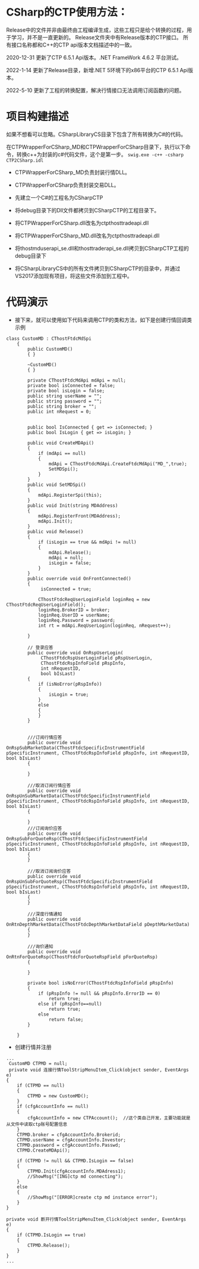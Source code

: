 # CSharp的CTP使用方法：

Release中的文件并非由最终由工程编译生成，这些工程只是给个转换的过程，用于学习，并不是一直更新的。
Release文件夹中有Release版本的CTP接口。
所有接口名称都和C++的CTP api版本文档描述中的一致。

2020-12-31 更新了CTP 6.5.1 Api版本。.NET FrameWork 4.6.2 平台测试。

2022-1-14  更新了Release目录，新增.NET 5环境下的x86平台的CTP 6.5.1 Api版本。

2022-5-10  更新了工程的转换配置，解决行情接口无法调用订阅函数的问题。

# 项目构建描述

如果不想看可以忽略。CSharpLibraryCS目录下包含了所有转换为C#的代码。

在CTPWrapperForCSharp_MD和CTPWrapperForCSharp目录下，执行以下命令，转换c++为封装的c#代码文件，这个是第一步。
```swig.exe -c++ -csharp CTP2CSharp.idl```

* CTPWrapperForCSharp_MD负责封装行情DLL。

* CTPWrapperForCSharp负责封装交易DLL。

* 先建立一个C#的工程名为CSharpCTP

* 将debug目录下的Dll文件都拷贝到CSharpCTP的工程目录下。

* 将CTPWrapperForCSharp.dll改名为ctpthosttradeapi.dll 

* 将CTPWrapperForCSharp_MD.dll改名为ctpthosttradeapi.dll

* 将thostmduserapi_se.dll和thosttraderapi_se.dll拷贝到CSharpCTP工程的debug目录下

* 将CSharpLibraryCS中的所有文件拷贝到CSharpCTP的目录中，并通过VS2017添加现有项目，将这些文件添加到工程中。

# 代码演示

* 接下来，就可以使用如下代码来调用CTP的类和方法，如下是创建行情回调类示例

```
class CustomMD : CThostFtdcMdSpi
    {
        public CustomMD()
        { }

        ~CustomMD()
        { }

        private CThostFtdcMdApi mdApi = null;
        private bool isConnected = false;
        private bool isLogin = false;
        public string userName = "";
        public string password = "";
        public string broker = "";
        public int nRequest = 0;


        public bool IsConnected { get => isConnected; }
        public bool IsLogin { get => isLogin; }

        public void CreateMDApi()
        {
            if (mdApi == null)
            {
                mdApi = CThostFtdcMdApi.CreateFtdcMdApi("MD_",true); 
                SetMDSpi();
            }
        }
        public void SetMDSpi()
        {
            mdApi.RegisterSpi(this);
        }
        public void Init(string MDAddress)
        {
            mdApi.RegisterFront(MDAddress);             
            mdApi.Init();                                
        }
        public void Release()
        {
            if (isLogin == true && mdApi != null)
            {
                mdApi.Release();
                mdApi = null;
                isLogin = false;
            }
        }
        public override void OnFrontConnected()
        {
             isConnected = true;

            CThostFtdcReqUserLoginField loginReq = new CThostFtdcReqUserLoginField();
            loginReq.BrokerID = broker;
            loginReq.UserID = userName;
            loginReq.Password = password;
            int rt = mdApi.ReqUserLogin(loginReq, nRequest++);

        }

        // 登录应答
        public override void OnRspUserLogin(
             CThostFtdcRspUserLoginField pRspUserLogin,
             CThostFtdcRspInfoField pRspInfo,
             int nRequestID,
             bool bIsLast)
        {
            if (isNoError(pRspInfo))
            {
                isLogin = true;
            }
            else
            {
            }
        }


        ///订阅行情应答
        public override void OnRspSubMarketData(CThostFtdcSpecificInstrumentField pSpecificInstrument, CThostFtdcRspInfoField pRspInfo, int nRequestID, bool bIsLast)
        {

        }

        ///取消订阅行情应答
        public override void OnRspUnSubMarketData(CThostFtdcSpecificInstrumentField pSpecificInstrument, CThostFtdcRspInfoField pRspInfo, int nRequestID, bool bIsLast)
        {

        }
        ///订阅询价应答
        public override void OnRspSubForQuoteRsp(CThostFtdcSpecificInstrumentField pSpecificInstrument, CThostFtdcRspInfoField pRspInfo, int nRequestID, bool bIsLast)
        {
        }

        ///取消订阅询价应答
        public override void OnRspUnSubForQuoteRsp(CThostFtdcSpecificInstrumentField pSpecificInstrument, CThostFtdcRspInfoField pRspInfo, int nRequestID, bool bIsLast)
        {
        }

        ///深度行情通知
        public override void OnRtnDepthMarketData(CThostFtdcDepthMarketDataField pDepthMarketData)
        {
        }

        ///询价通知
        public override void OnRtnForQuoteRsp(CThostFtdcForQuoteRspField pForQuoteRsp)
        {

        }

        private bool isNoError(CThostFtdcRspInfoField pRspInfo)
        {
            if (pRspInfo != null && pRspInfo.ErrorID == 0)
                return true;
            else if (pRspInfo==null)
                return true;
            else
                return false;
        }

    }
```

* 创建行情并注册

```
...
 CustomMD CTPMD = null;
 private void 连接行情ToolStripMenuItem_Click(object sender, EventArgs e)
{
	if (CTPMD == null)
	{
		CTPMD = new CustomMD();
	}
	if (cfgAccountInfo == null)
	{
		cfgAccountInfo = new CTPAccount();  //这个类自己开发，主要功能就是从文件中读取ctp账号配置信息
	}
	CTPMD.broker = cfgAccountInfo.Brokerid;
	CTPMD.userName = cfgAccountInfo.Investor;
	CTPMD.password = cfgAccountInfo.Passwd;
	CTPMD.CreateMDApi();

	if (CTPMD != null && CTPMD.IsLogin == false)
	{
		CTPMD.Init(cfgAccountInfo.MDAdress1);
		//ShowMsg("[ING]ctp md connecting");
	}
	else
	{
		//ShowMsg("[ERROR]create ctp md instance error");
	}
}

private void 断开行情ToolStripMenuItem_Click(object sender, EventArgs e)
{
	if (CTPMD.IsLogin == true)
	{
		CTPMD.Release();
	}
}
...
```
